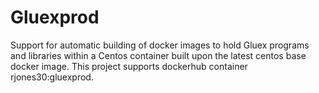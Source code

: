 # Gluexprod
Support for automatic building of docker images to hold Gluex programs and
libraries within a Centos container built upon the latest centos base docker
image. This project supports dockerhub container rjones30:gluexprod.
